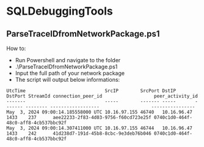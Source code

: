 # SQLDebuggingTools

## ParseTraceIDfromNetworkPackage.ps1
How to:
- Run Powershell and navigate to the folder
- .\ParseTraceIDfromNetworkPackage.ps1
- Input the full path of your network package
- The script will output below informations:
```
UtcTime                             SrcIP        SrcPort DstIP       DstPort StreamId connection_peer_id                   peer_activity_id
-------                             -----        ------- -----       ------- -------- ------------------                   ----------------
May  3, 2024 09:00:14.185558000 UTC 10.16.97.155 46740   10.16.96.47 1433    237      aee22233-2f83-4d03-9756-f60cd723e25f 0740c1d0-464f-48c0-aff8-4cb537bbc92f
May  3, 2024 09:00:14.307411000 UTC 10.16.97.155 46744   10.16.96.47 1433    242      41d238d7-191d-45b8-8cbc-9e3deb76b046 0740c1d0-464f-48c0-aff8-4cb537bbc92f
```